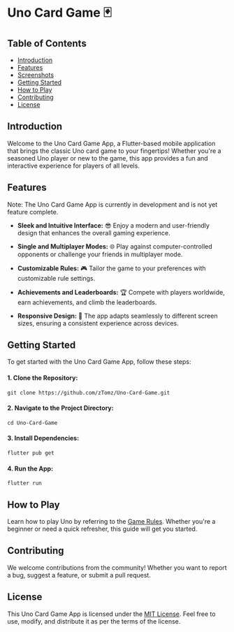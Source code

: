 # Uno Card Game 🃏

<!-- ![Uno Card Game App Logo](link-to-your-logo.png) -->

## Table of Contents

- [Introduction](#introduction)
- [Features](#features)
- [Screenshots](#screenshots)
- [Getting Started](#getting-started)
- [How to Play](#how-to-play)
- [Contributing](#contributing)
- [License](#license)

## Introduction

Welcome to the Uno Card Game App, a Flutter-based mobile application that brings the classic Uno card game to your fingertips! Whether you're a seasoned Uno player or new to the game, this app provides a fun and interactive experience for players of all levels.

## Features

Note: The Uno Card Game App is currently in development and is not yet feature complete.

- **Sleek and Intuitive Interface:** 😎 Enjoy a modern and user-friendly design that enhances the overall gaming experience.

- **Single and Multiplayer Modes:** 🌐 Play against computer-controlled opponents or challenge your friends in multiplayer mode.

- **Customizable Rules:** 🎮 Tailor the game to your preferences with customizable rule settings.

- **Achievements and Leaderboards:** 🏆 Compete with players worldwide, earn achievements, and climb the leaderboards.

- **Responsive Design:** 📱 The app adapts seamlessly to different screen sizes, ensuring a consistent experience across devices.

<!-- ## Screenshots

![Screenshot 1](link-to-screenshot1.png)
*Caption for Screenshot 1*

![Screenshot 2](link-to-screenshot2.png)
*Caption for Screenshot 2* -->

## Getting Started

To get started with the Uno Card Game App, follow these steps:

####  1. **Clone the Repository:**

`git clone https://github.com/zTomz/Uno-Card-Game.git`


#### 2. **Navigate to the Project Directory:**

`cd Uno-Card-Game`

#### 3. **Install Dependencies:**

`flutter pub get`

#### 4. **Run the App:**

`flutter run`

## How to Play

Learn how to play Uno by referring to the [Game Rules](docs/rules.md). Whether you're a beginner or need a quick refresher, this guide will get you started.

## Contributing

We welcome contributions from the community! Whether you want to report a bug, suggest a feature, or submit a pull request.

## License

This Uno Card Game App is licensed under the [MIT License](LICENSE). Feel free to use, modify, and distribute it as per the terms of the license.
